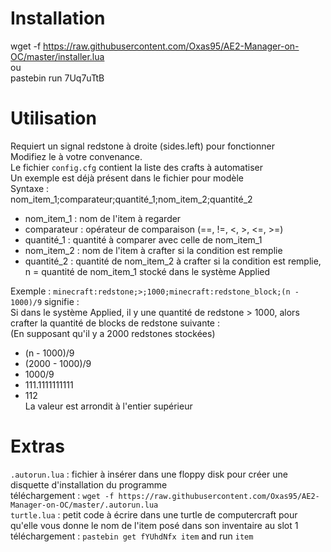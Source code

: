 # Installation
wget -f https://raw.githubusercontent.com/Oxas95/AE2-Manager-on-OC/master/installer.lua  
ou  
pastebin run 7Uq7uTtB

# Utilisation

Requiert un signal redstone à droite (sides.left) pour fonctionner  
Modifiez le à votre convenance.  
Le fichier `config.cfg` contient la liste des crafts à automatiser  
Un exemple est déjà présent dans le fichier pour modèle  
Syntaxe :  
nom_item_1;comparateur;quantité_1;nom_item_2;quantité_2

- nom_item_1  : nom de l'item à regarder
- comparateur : opérateur de comparaison (==, !=, <, >, <=, >=)
- quantité_1  : quantité à comparer avec celle de nom_item_1
- nom_item_2  : nom de l'item à crafter si la condition est remplie
- quantité_2  : quantité de nom_item_2 à crafter si la condition est remplie, n = quantité de nom_item_1 stocké dans le système Applied

Exemple :
`minecraft:redstone;>;1000;minecraft:redstone_block;(n - 1000)/9` signifie :  
 Si dans le système Applied, il y une quantité de redstone > 1000, alors crafter la quantité de blocks de redstone suivante :  
 (En supposant qu'il y a 2000 redstones stockées)
- (n - 1000)/9
- (2000 - 1000)/9
- 1000/9
- 111.1111111111
- 112  
La valeur est arrondit à l'entier supérieur

# Extras
`.autorun.lua` : fichier à insérer dans une floppy disk pour créer une disquette d'installation du programme  
téléchargement : `wget -f https://raw.githubusercontent.com/Oxas95/AE2-Manager-on-OC/master/.autorun.lua`  
`turtle.lua`   : petit code à écrire dans une turtle de computercraft pour qu'elle vous donne le nom de l'item posé dans son inventaire au slot 1  
téléchargement : `pastebin get fYUhdNfx item` and run `item`
